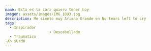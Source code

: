 ```yaml
---
name: Esta es la cara quiero tener hoy
imagen: assets/images/IMG_1093.jpg
description: Me siento muy Ariana Grande en No tears left to cry
tags:
  - Inspirador
                    - Descabellado    
  - Traumatico
-Ab sUrdO
---
```

